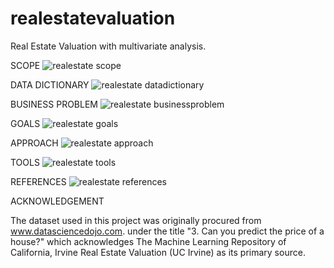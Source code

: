 # realestatevaluation
Real Estate Valuation with multivariate analysis.

SCOPE
![realestate scope](https://github.com/domingosdeeulariadumba/realestateevaluation/assets/110714056/74f4f4fc-eaa4-45b9-a2f6-4fcb1cd168fb)

DATA DICTIONARY
![realestate datadictionary](https://github.com/domingosdeeulariadumba/realestateevaluation/assets/110714056/76918a04-fad3-4800-baec-315e9290ae2e)

BUSINESS PROBLEM
![realestate businessproblem](https://github.com/domingosdeeulariadumba/realestateevaluation/assets/110714056/3140889a-34f4-4ba4-a079-384446596d48)

GOALS
![realestate goals](https://github.com/domingosdeeulariadumba/realestateevaluation/assets/110714056/ae3496b7-8eec-44c6-a2aa-07e4fd0bbb08)

APPROACH
![realestate approach](https://github.com/domingosdeeulariadumba/realestateevaluation/assets/110714056/d4c39a56-d64c-4e8e-84db-5be440d5796c)

TOOLS
![realestate tools](https://github.com/domingosdeeulariadumba/realestateevaluation/assets/110714056/d75be387-1d42-40a2-b2b1-02004aab458a)

REFERENCES
![realestate references](https://github.com/domingosdeeulariadumba/realestateevaluation/assets/110714056/632bc380-23ae-4f08-9909-bdf68c459210)

ACKNOWLEDGEMENT

The dataset used in this project was originally procured from www.datasciencedojo.com.
under the title "3. Can you predict the price of a house?" which acknowledges The Machine Learning Repository of California, Irvine Real Estate Valuation (UC Irvine) as its primary source.

